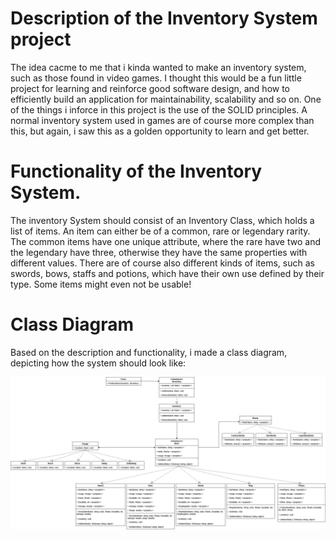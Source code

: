 # Description of the Inventory System project
The idea cacme to me that i kinda wanted to make an inventory system, such as those found in video games. I thought this would be a fun little project for learning and reinforce good software design, and how to efficiently build an application for maintainability, scalability and so on. One of the things i inforce in this project is the use of the SOLID principles. A normal inventory system used in games are of course more complex than this, but again, i saw this as a golden opportunity to learn and get better.

# Functionality of the Inventory System.
The inventory System should consist of an Inventory Class, which holds a list of items. An item can either be  of a common, rare or legendary rarity. The common items have one unique attribute, where the rare have two and the legendary have three, otherwise they have the same properties with different values. There are of course also different kinds of items, such as swords, bows, staffs and potions, which have their own use defined by their type. Some items might even not be usable!

# Class Diagram
Based on the description and functionality, i made a class diagram, depicting how the system should look like:

![Class Diagram](https://github.com/FilipFilet/inventory-system/raw/master/Attachments/ClassDiagram.jpg)